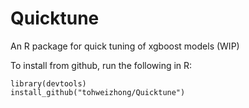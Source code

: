 # Quicktune

An R package for quick tuning of xgboost models (WIP)

To install from github, run the following in R:
```
library(devtools)
install_github("tohweizhong/Quicktune")
```
